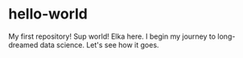# hello-world
My first repository!
Sup world! Elka here. I begin my journey to long-dreamed data science. Let's see how it goes.
